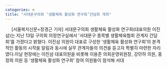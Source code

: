 ```yaml
---
categories: e
title: "서대문구의회 ‘생활체육 활성화 연구회’간담회 개최"
---
```

&nbsp;&nbsp;&nbsp;&nbsp; [서울복지신문=장경근 기자] 서대문구의회 생활체육 활성화 연구회(대표의원 이진삼)는 지난 13일 구의회 의정연구실에서 &#39;서대문구 종목별 생활체육협회 관계자 간담회&#39;를 가졌다고 밝혔다. 이진삼 의원이 대표로 구성한 ‘생활체육 활성화 연구회’의 본격적인 활동의 시작을 알림과 동시에 실무 관계자들의 의견을 듣고자 특별히 마련한 자리였다.이날 현장에는 이진삼 대표의원을 비롯해 이용준 의회운영위원장, 강민하 의원, 홍정희 의원 등 ‘생활체육 활성화 연구회’ 참여 의원들이 참석해 서대